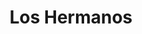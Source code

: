 ---
title: "Los Hermanos"
url: /ciudad-autonoma-de-buenos-aires/los-hermanos-araoz/
shop: frutería
---